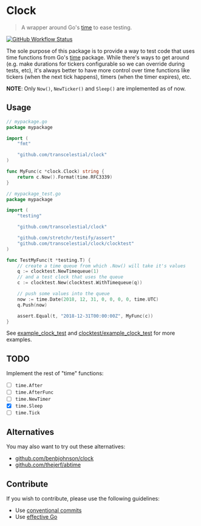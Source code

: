# Clock
> A wrapper around Go's [time](https://golang.org/pkg/time/) to ease testing.

[![GitHub Workflow Status](https://img.shields.io/github/workflow/status/transcelestial/clock/Test?label=test&style=flat-square)](https://github.com/transcelestial/clock/actions?query=workflow%3ATest)

The sole purpose of this package is to provide a way to test code that uses time functions from Go's [time](https://golang.org/pkg/time/) package. While there's ways to get around (e.g. make durations for tickers configurable so we can override during tests, etc), it's always better to have more control over time functions like tickers (when the next tick happens), timers (when the timer expires), etc.

**NOTE**: Only `Now()`, `NewTicker()` and `Sleep()` are implemented as of now.

## Usage

```go
// mypackage.go
package mypackage

import (
    "fmt"

    "github.com/transcelestial/clock"
)

func MyFunc(c *clock.Clock) string {
    return c.Now().Format(time.RFC3339)
}
```

```go
// mypackage_test.go
package mypackage

import (
    "testing"

    "github.com/transcelestial/clock"

    "github.com/stretchr/testify/assert"
    "github.com/transcelestial/clock/clocktest"
)

func TestMyFunc(t *testing.T) {
    // create a time queue from which .Now() will take it's values
    q := clocktest.NewTimequeue(1)
    // and a test clock that uses the queue
    c := clocktest.New(clocktest.WithTimequeue(q))

    // push some values into the queue
    now := time.Date(2018, 12, 31, 0, 0, 0, 0, time.UTC)
    q.Push(now)

    assert.Equal(t, "2018-12-31T00:00:00Z", MyFunc(c))
}

```

See [example_clock_test](./example_clock_test.go) and [clocktest/example_clock_test](./clocktest/example_clock_test.go) for more examples.

## TODO
Implement the rest of "time" functions:

* [ ] `time.After`
* [ ] `time.AfterFunc`
* [ ] `time.NewTimer`
* [x] `time.Sleep`
* [ ] `time.Tick`

## Alternatives
You may also want to try out these alternatives:
* [github.com/benbjohnson/clock](https://github.com/benbjohnson/clock)
* [github.com/thejerf/abtime](https://github.com/thejerf/abtime)

## Contribute
If you wish to contribute, please use the following guidelines:
* Use [conventional commits](https://conventionalcommits.org/)
* Use [effective Go](https://golang.org/doc/effective_go)
